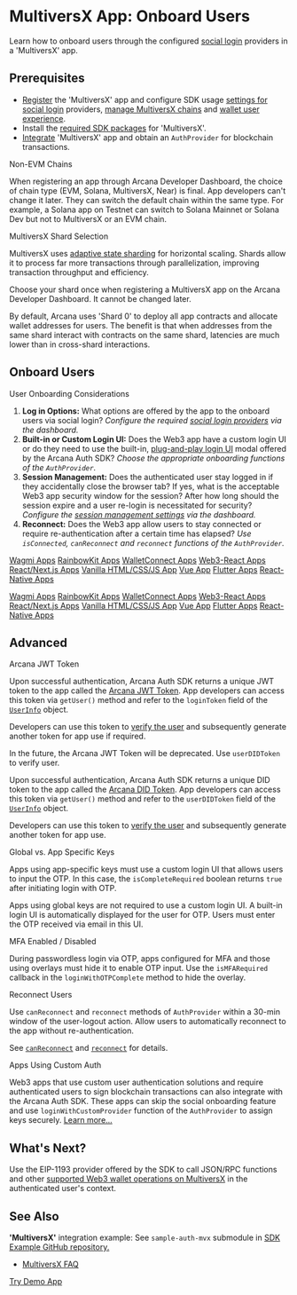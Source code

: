 # MultiversX App: Onboard Users

Learn how to onboard users through the configured [social login](../../../concepts/social-login/) providers in a 'MultiversX' app.

## Prerequisites

- [Register](../../../setup/config-dApp-with-db-for-mvx/) the 'MultiversX' app and configure SDK usage [settings for social login](../../../setup/) providers, [manage MultiversX chains](../../../setup/config-wallet-chains/) and [wallet user experience](../../../setup/config-wallet/).
- Install the [required SDK packages](../../sdk-installation/) for 'MultiversX'.
- [Integrate](../../integrate/mvx/) 'MultiversX' app and obtain an `AuthProvider` for blockchain transactions.

Non-EVM Chains

When registering an app through Arcana Developer Dashboard, the choice of chain type (EVM, Solana, MultiversX, Near) is final. App developers can't change it later. They can switch the default chain within the same type. For example, a Solana app on Testnet can switch to Solana Mainnet or Solana Dev but not to MultiversX or an EVM chain.

MultiversX Shard Selection

MultiversX uses [adaptive state sharding](https://docs.multiversx.com/technology/adaptive-state-sharding/) for horizontal scaling. Shards allow it to process far more transactions through parallelization, improving transaction throughput and efficiency.

Choose your shard once when registering a MultiversX app on the Arcana Developer Dashboard. It cannot be changed later.

By default, Arcana uses 'Shard 0' to deploy all app contracts and allocate wallet addresses for users. The benefit is that when addresses from the same shard interact with contracts on the same shard, latencies are much lower than in cross-shard interactions.

## Onboard Users

User Onboarding Considerations

1. **Log in Options:** What options are offered by the app to the onboard users via social login? *Configure the required [social login providers](../../../setup/config-auth/) via the dashboard.*
1. **Built-in or Custom Login UI:** Does the Web3 app have a custom login UI or do they need to use the built-in, [plug-and-play login UI](../../../concepts/plug-and-play-auth/) modal offered by the Arcana Auth SDK? *Choose the appropriate onboarding functions of the `AuthProvider`.*
1. **Session Management:** Does the authenticated user stay logged in if they accidentally close the browser tab? If yes, what is the acceptable Web3 app security window for the session? After how long should the session expire and a user re-login is necessitated for security? *Configure the [session management settings](../../../setup/config-dApp-with-db/#login-session-management) via the dashboard.*
1. **Reconnect:** Does the Web3 app allow users to stay connected or require re-authentication after a certain time has elapsed? *Use `isConnected`, `canReconnect` and `reconnect` functions of the `AuthProvider`.*

[Wagmi Apps](../wagmi/wagmi-pnp-ui/) [RainbowKit Apps](../rainbow/rainbow-pnp-ui/) [WalletConnect Apps](../walletconnect/walletconnect-pnp-ui/) [Web3-React Apps](../web3-react/web3-react-pnp-ui/) [React/Next.js Apps](../react-nextjs/use-plug-play-auth/) [Vanilla HTML/CSS/JS App](../vanilla/use-plug-play-auth/) [Vue App](../vue/use-plug-play-auth/) [Flutter Apps](../../mobile/flutter-get-started/) [React-Native Apps](../../mobile/react-native-get-started/)

[Wagmi Apps](../wagmi/wagmi-custom-ui/) [RainbowKit Apps](../rainbow/rainbow-custom-ui/) [WalletConnect Apps](../walletconnect/walletconnect-custom-ui/) [Web3-React Apps](../web3-react/web3-react-custom-ui/) [React/Next.js Apps](../react-nextjs/custom-ui/) [Vanilla HTML/CSS/JS App](../vanilla/custom-ui/) [Vue App](../vue/custom-ui/) [Flutter Apps](../../mobile/flutter-get-started/) [React-Native Apps](../../mobile/react-native-get-started/)

## Advanced

Arcana JWT Token

Upon successful authentication, Arcana Auth SDK returns a unique JWT token to the app called the [Arcana JWT Token](../../../concepts/an-jwt-token/). App developers can access this token via `getUser()` method and refer to the `loginToken` field of the [`UserInfo`](https://authsdk-ref-guide.netlify.app/interfaces/userinfo) object.

Developers can use this token to [verify the user](../../../concepts/jwt-token-validation/) and subsequently generate another token for app use if required.

In the future, the Arcana JWT Token will be deprecated. Use `userDIDToken` to verify user.

Upon successful authentication, Arcana Auth SDK returns a unique DID token to the app called the [Arcana DID Token](../../../concepts/an-jwt-token/). App developers can access this token via `getUser()` method and refer to the `userDIDToken` field of the [`UserInfo`](https://authsdk-ref-guide.netlify.app/interfaces/userinfo) object.

Developers can use this token to [verify the user](../../../concepts/an-did-token/#verify-did-token) and subsequently generate another token for app use.

Global vs. App Specific Keys

Apps using app-specific keys must use a custom login UI that allows users to input the OTP. In this case, the `isCompleteRequired` boolean returns `true` after initiating login with OTP.

Apps using global keys are not required to use a custom login UI. A built-in login UI is automatically displayed for the user for OTP. Users must enter the OTP received via email in this UI.

MFA Enabled / Disabled

During passwordless login via OTP, apps configured for MFA and those using overlays must hide it to enable OTP input. Use the `isMFARequired` callback in the `loginWithOTPComplete` method to hide the overlay.

Reconnect Users

Use `canReconnect` and `reconnect` methods of `AuthProvider` within a 30-min window of the user-logout action. Allow users to automatically reconnect to the app without re-authentication.

See [`canReconnect`](https://authsdk-ref-guide.netlify.app/classes/authprovider#canReconnect) and [`reconnect`](https://authsdk-ref-guide.netlify.app/classes/authprovider#reconnect) for details.

Apps Using Custom Auth

Web3 apps that use custom user authentication solutions and require authenticated users to sign blockchain transactions can also integrate with the Arcana Auth SDK. These apps can skip the social onboarding feature and use `loginWithCustomProvider` function of the `AuthProvider` to assign keys securely. [Learn more...](../../custom-auth/)

## What's Next?

Use the EIP-1193 provider offered by the SDK to call JSON/RPC functions and other [supported Web3 wallet operations on MultiversX](../../web3-ops/mvx/) in the authenticated user's context.

## See Also

**'MultiversX'** integration example: See `sample-auth-mvx` submodule in [SDK Example GitHub repository.](https://github.com/arcana-network/auth-examples)

- [MultiversX FAQ](../../../faq/faq-mvx/)

[Try Demo App](https://demo.arcana.network)
